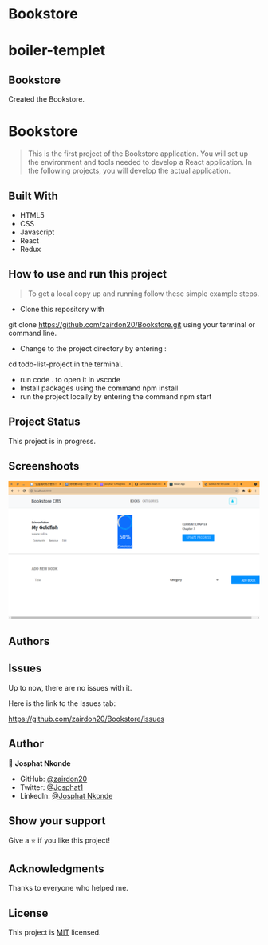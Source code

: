 # Bookstore

# boiler-templet

## Bookstore

Created the Bookstore.

# Bookstore
> This is the first project of the Bookstore application. You will set up the environment and tools needed to develop a React application. In the following projects, you will develop the actual application.

## Built With
- HTML5
- CSS
- Javascript
- React
- Redux

## How to use and run this project

>To get a local copy up and running follow these simple example steps.

- Clone this repository with

git clone https://github.com/zairdon20/Bookstore.git using your terminal or command line.

- Change to the project directory by entering :

cd todo-list-project in the terminal.

- run code . to open it in vscode
- Install packages using the command npm install
- run the project locally by entering the command npm start



## Project Status
This project is in progress.

## Screenshoots
![screenshot](./public/Screenshot-Bookstore4.png)

## Authors

## Issues

Up to now, there are no issues with it.

Here is the link to the Issues tab:

https://github.com/zairdon20/Bookstore/issues

## Author

👤 **Josphat Nkonde**

- GitHub: [@zairdon20](https://github.com/zairdon20)
- Twitter: [@Josphat1](https://twitter.com/Josphat1)
- LinkedIn: [@Josphat Nkonde](https://www.linkedin.com/in/josphat-nkonde-092510183/)

## Show your support

Give a ⭐️ if you like this project!

## Acknowledgments

Thanks to everyone who helped me.

## License
This project is [MIT](./MIT.md) licensed.
